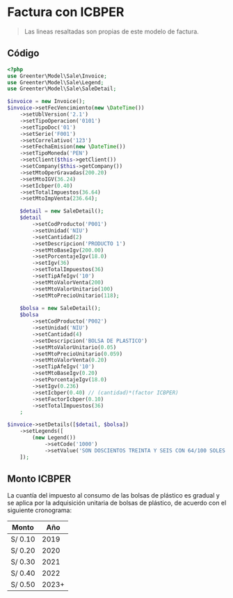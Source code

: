 # Factura con ICBPER

> Las lineas resaltadas son propias de este modelo de factura.

## Código

```php hl_lines="19 51 52"
<?php
use Greenter\Model\Sale\Invoice;
use Greenter\Model\Sale\Legend;
use Greenter\Model\Sale\SaleDetail;

$invoice = new Invoice();
$invoice->setFecVencimiento(new \DateTime())
    ->setUblVersion('2.1')
    ->setTipoOperacion('0101')
    ->setTipoDoc('01')
    ->setSerie('F001')
    ->setCorrelativo('123')
    ->setFechaEmision(new \DateTime())
    ->setTipoMoneda('PEN')
    ->setClient($this->getClient())
    ->setCompany($this->getCompany())
    ->setMtoOperGravadas(200.20)
    ->setMtoIGV(36.24)
    ->setIcbper(0.40)
    ->setTotalImpuestos(36.64)
    ->setMtoImpVenta(236.64);

    $detail = new SaleDetail();
    $detail
        ->setCodProducto('P001')
        ->setUnidad('NIU')
        ->setCantidad(2)
        ->setDescripcion('PRODUCTO 1')
        ->setMtoBaseIgv(200.00)
        ->setPorcentajeIgv(18.0)
        ->setIgv(36)
        ->setTotalImpuestos(36)
        ->setTipAfeIgv('10')
        ->setMtoValorVenta(200)
        ->setMtoValorUnitario(100)
        ->setMtoPrecioUnitario(118);
    
    $bolsa = new SaleDetail();
    $bolsa
        ->setCodProducto('P002')
        ->setUnidad('NIU')
        ->setCantidad(4)
        ->setDescripcion('BOLSA DE PLASTICO')
        ->setMtoValorUnitario(0.05)
        ->setMtoPrecioUnitario(0.059)
        ->setMtoValorVenta(0.20)
        ->setTipAfeIgv('10')
        ->setMtoBaseIgv(0.20)
        ->setPorcentajeIgv(18.0)
        ->setIgv(0.236)
        ->setIcbper(0.40) // (cantidad)*(factor ICBPER)
        ->setFactorIcbper(0.10)
        ->setTotalImpuestos(36)
    ;

$invoice->setDetails([$detail, $bolsa])
    ->setLegends([
        (new Legend())
            ->setCode('1000')
            ->setValue('SON DOSCIENTOS TREINTA Y SEIS CON 64/100 SOLES')
    ]);
```


## Monto ICBPER

La cuantía del impuesto al consumo de las bolsas de plástico es gradual y se aplica por la adquisición unitaria de bolsas de plástico, de acuerdo con el siguiente cronograma: 

Monto   | Año   |
--------|-------|
S/ 0.10 | 2019  |
S/ 0.20 | 2020  |
S/ 0.30 | 2021  |
S/ 0.40 | 2022  |
S/ 0.50 | 2023+ |
